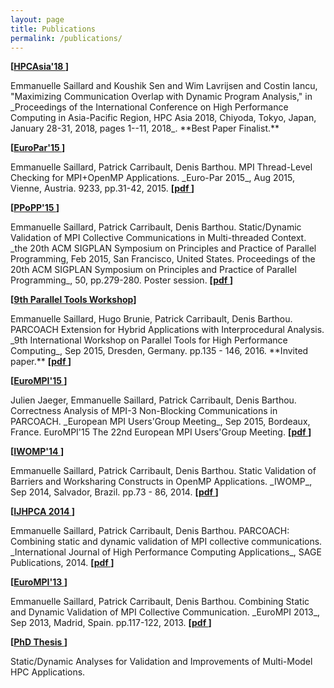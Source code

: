 ```yaml
---
layout: page
title: Publications
permalink: /publications/
---
```


<b> [<a href="http://sighpc.ipsj.or.jp/HPCAsia2018/" target="_blank">HPCAsia'18 </a>] </b>
<p markdown="1">
Emmanuelle Saillard and Koushik Sen and Wim Lavrijsen and Costin Iancu, "Maximizing Communication Overlap with Dynamic Program Analysis," in _Proceedings of the International Conference on High Performance Computing in Asia-Pacific Region, HPC Asia 2018, Chiyoda, Tokyo, Japan, January 28-31, 2018, pages 1--11, 2018_.	**Best Paper Finalist.**
</p>


<b> [<a href="http://europar2015.par.tuwien.ac.at" target="_blank">EuroPar'15 </a>] </b>
<p markdown="1">
Emmanuelle Saillard, Patrick Carribault, Denis Barthou. MPI Thread-Level Checking for MPI+OpenMP Applications. _Euro-Par 2015_, Aug 2015, Vienne, Austria. 9233, pp.31-42, 2015.
<b> [<a href="https://hal.inria.fr/hal-01199718" target="_blank">pdf </a>] </b>
</p>


<b> [<a href="https://ppopp15.soe.ucsc.edu" target="_blank">PPoPP'15 </a>] </b>
<p markdown="1">
Emmanuelle Saillard, Patrick Carribault, Denis Barthou. Static/Dynamic Validation of MPI Collective Communications in Multi-threaded Context. _the 20th ACM SIGPLAN Symposium on Principles and Practice of Parallel Programming, Feb 2015, San Francisco, United States. Proceedings of the 20th ACM SIGPLAN Symposium on Principles and Practice of Parallel Programming_, 50, pp.279-280. Poster session.
<b> [<a href="https://hal.inria.fr/hal-01253204" target="_blank">pdf </a>] </b>
</p>


<b> [<a href="https://tools.zih.tu-dresden.de/2015/" target="_blank">9th Parallel Tools Workshop</a>] </b>
<p markdown="1">
Emmanuelle Saillard, Hugo Brunie, Patrick Carribault, Denis Barthou. PARCOACH Extension for Hybrid Applications with Interprocedural Analysis. _9th International Workshop on Parallel Tools for High Performance Computing_, Sep 2015, Dresden, Germany. pp.135 - 146, 2016. **Invited paper.**
<b> [<a href="https://hal.inria.fr/hal-01420655" target="_blank">pdf </a>] </b>
</p>

<b> [<a href="https://eurompi2015.bordeaux.inria.fr" target="_blank">EuroMPI'15 </a>] </b>
<p markdown="1">
Julien Jaeger, Emmanuelle Saillard, Patrick Carribault, Denis Barthou. Correctness Analysis of MPI-3 Non-Blocking Communications in PARCOACH. _European MPI Users'Group Meeting_, Sep 2015, Bordeaux, France. EuroMPI'15 The 22nd European MPI Users'Group Meeting.
<b> [<a href="https://hal.inria.fr/hal-01252321" target="_blank">pdf </a>] </b>
</p>


<b> [<a href="http://www.openmp.org/uncategorized/iwomp-2014-call-for-papers/" target="_blank">IWOMP'14 </a>] </b>
<p markdown="1">
Emmanuelle Saillard, Patrick Carribault, Denis Barthou. Static Validation of Barriers and Worksharing Constructs in OpenMP Applications. _IWOMP_, Sep 2014, Salvador, Brazil. pp.73 - 86, 2014.
<b> [<a href="https://hal.inria.fr/hal-01078759" target="_blank">pdf </a>] </b>
</p>


<b> [<a href=" " target="_blank">IJHPCA 2014 </a>] </b>
<p markdown="1">
Emmanuelle Saillard, Patrick Carribault, Denis Barthou. PARCOACH: Combining static and dynamic validation of MPI collective communications. _International Journal of High Performance Computing Applications_, SAGE Publications, 2014. <b> [<a href="https://hal.inria.fr/hal-01078762" target="_blank">pdf </a>] </b> 
</p>

<b> [<a href="https://www.arcos.inf.uc3m.es/old/eurompi2013/Home.shtml" target="_blank">EuroMPI'13 </a>] </b>
<p markdown="1">
Emmanuelle Saillard, Patrick Carribault, Denis Barthou. Combining Static and Dynamic Validation of MPI Collective Communication. _EuroMPI 2013_, Sep 2013, Madrid, Spain. pp.117-122, 2013. <b> [<a href="https://hal.inria.fr/hal-00920901" target="_blank">pdf </a>] </b>
</p>




<b> [<a href="https://hal.inria.fr/tel-01228072" target="_blank">PhD Thesis </a>] </b>
<p>Static/Dynamic Analyses for Validation and Improvements of Multi-Model HPC Applications.
</p>
